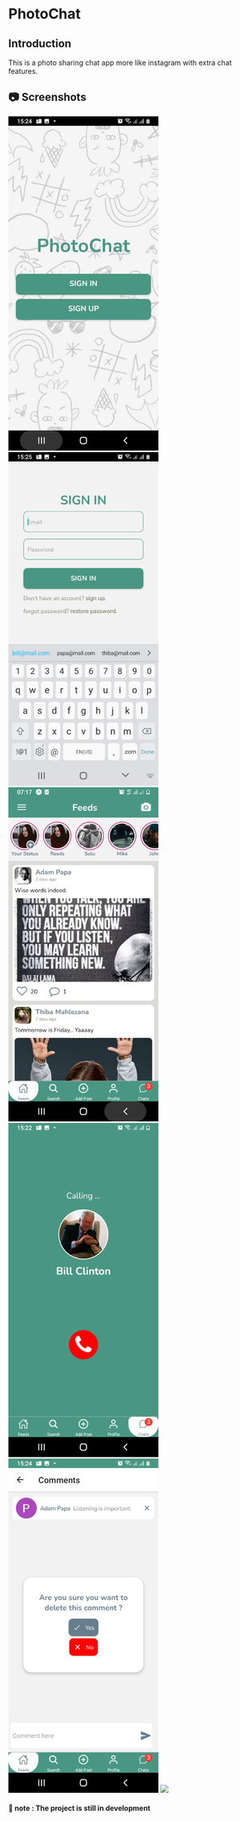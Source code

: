# PhotoChat

## Introduction

This is a photo sharing chat app more like instagram with extra chat features.

## 📷 Screenshots
<img src="https://github.com/ThibaMahlezana/PhotoChat/blob/main/Screenshots/Screenshot_20220624-152445.png" width="300">

<img src="https://github.com/ThibaMahlezana/PhotoChat/blob/main/Screenshots/Screenshot_20220624-152501.png" width="300">

<img src="https://github.com/ThibaMahlezana/PhotoChat/blob/main/Screenshots/Screenshot_20220624-071722.png" width="300">

<img src="https://github.com/ThibaMahlezana/PhotoChat/blob/main/Screenshots/Screenshot_20220624-152251.png" width="300">

<img src="https://github.com/ThibaMahlezana/PhotoChat/blob/main/Screenshots/Screenshot_20220624-152404.png" width="300">

<img src="(https://github.com/ThibaMahlezana/PhotoChat/blob/main/Screenshots/Screenshot_20220624-152424.png" width="300">

#### 📓 note : The project is still in development
